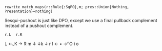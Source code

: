 ```
rewrite_match_maps(r::Rule{:SqPO},m; pres::Union{Nothing, Presentation}=nothing)
```

Sesqui-pushout is just like DPO, except we use a final pullback complement instead of a pushout complement.

```
r.L  r.R
```

L <-⌞K -> R m ↓    ↓k   ↓ r   I <- • ->⌜O      i   o
